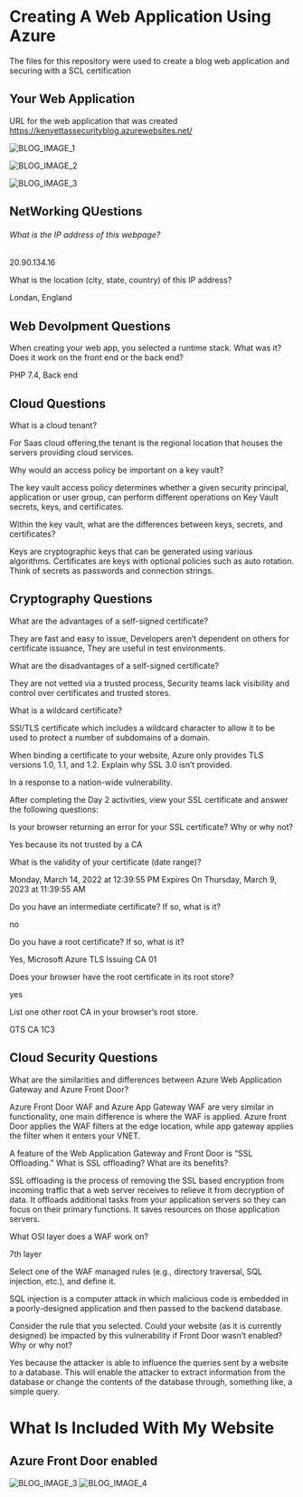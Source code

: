 # Creating A Web Application Using Azure 
The files for this repository were used to create a blog web application and securing with a SCL certification

## Your Web Application 
URL for the web application that was created https://kenyettassecurityblog.azurewebsites.net/

![BLOG_IMAGE_1](https://github.com/kleeloy/Project-1/blob/main/Diagrams/Project%20part%201.png)

![BLOG_IMAGE_2](https://github.com/kleeloy/Project-1/blob/main/Diagrams/Project%201%20blog%20post%202.png)

![BLOG_IMAGE_3](https://github.com/kleeloy/Project-1/blob/main/Diagrams/Project%201%20blog%20post%202.png)


## NetWorking QUestions 

###### What is the IP address of this webpage?

20.90.134.16

What is the location (city, state, country) of this IP address?

Londan, England

## Web Devolpment Questions

When creating your web app, you selected a runtime stack.  What was it? Does it work on the front end or the back end? 

PHP 7.4, Back end

## Cloud Questions

What is a cloud tenant?

For Saas cloud offering,the tenant is the regional location that houses the servers providing cloud services.


Why would an access policy be important on a key vault?

The key vault access policy determines whether a given security principal, application or user group, can perform different operations on Key Vault secrets, keys, and certificates.


Within the key vault, what are the differences between keys, secrets, and certificates?

Keys are cryptographic keys that can be generated using various algorithms. Certificates are keys with optional policies such as auto rotation. Think of secrets as passwords and connection strings.


## Cryptography Questions

What are the advantages of a self-signed certificate?

They are fast and easy to issue, Developers aren’t dependent on others for certificate issuance, They are useful in test environments.


What are the disadvantages of a self-signed certificate?

They are not vetted via a trusted process, Security teams lack visibility and control over certificates and trusted stores.


What is a wildcard certificate?

SSl/TLS certificate which includes a wildcard character to allow it to be used to protect a number of subdomains of a domain.


When binding a certificate to your website, Azure only provides TLS versions 1.0, 1.1, and 1.2.  Explain why SSL 3.0 isn’t provided.

In a response to a nation-wide vulnerability.


After completing the Day 2 activities, view your SSL certificate and answer the following questions:

Is your browser returning an error for your SSL certificate? Why or why not?

Yes because its not trusted by a CA


What is the validity of your certificate (date range)?

Monday, March 14, 2022 at 12:39:55 PM
Expires On
Thursday, March 9, 2023 at 11:39:55 AM

Do you have an intermediate certificate? If so, what is it?

no


Do you have a root certificate? If so, what is it?

Yes, Microsoft Azure TLS Issuing CA 01


Does your browser have the root certificate in its root store?

yes


List one other root CA in your browser’s root store.

GTS CA 1C3


## Cloud Security Questions 

What are the similarities and differences between Azure Web Application Gateway and Azure Front Door?

Azure Front Door WAF and Azure App Gateway WAF are very similar in functionality, one main difference is where the WAF is applied. Azure front Door applies the WAF filters at the edge location, while app gateway applies the filter when it enters your VNET.


A feature of the Web Application Gateway and Front Door is “SSL Offloading.” What is SSL offloading? What are its benefits?

SSL offloading is the process of removing the SSL based encryption from incoming traffic that a web server receives to relieve it from decryption of data. It offloads additional tasks from your application servers so they can focus on their primary functions. It saves resources on those application servers.


What OSI layer does a WAF work on?

7th layer


Select one of the WAF managed rules (e.g., directory traversal, SQL injection, etc.), and define it.

SQL injection is a computer attack in which malicious code is embedded in a poorly-designed application and then passed to the backend database.


Consider the rule that you selected. Could your website (as it is currently designed) be impacted by this vulnerability if Front Door wasn’t enabled? Why or why not?

Yes because the attacker is able to influence the queries sent by a website to a database. This will enable the attacker to extract information from the database or change the contents of the database through, something like, a simple query.

# What Is Included With My Website 
## Azure Front Door enabled
![BLOG_IMAGE_3](https://github.com/kleeloy/Project-1/blob/main/Diagrams/Project%20day%203%20part%201.png)
![BLOG_IMAGE_4](https://github.com/kleeloy/Project-1/blob/main/Diagrams/Project%20day%203%20part%202.png)



